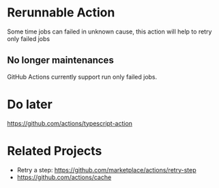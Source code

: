 # Rerunnable Action
Some time jobs can failed in unknown cause, this action will help to retry only failed jobs

## No longer maintenances

GitHub Actions currently support run only failed jobs.

# Do later
https://github.com/actions/typescript-action

# Related Projects
- Retry a step: https://github.com/marketplace/actions/retry-step
- https://github.com/actions/cache
